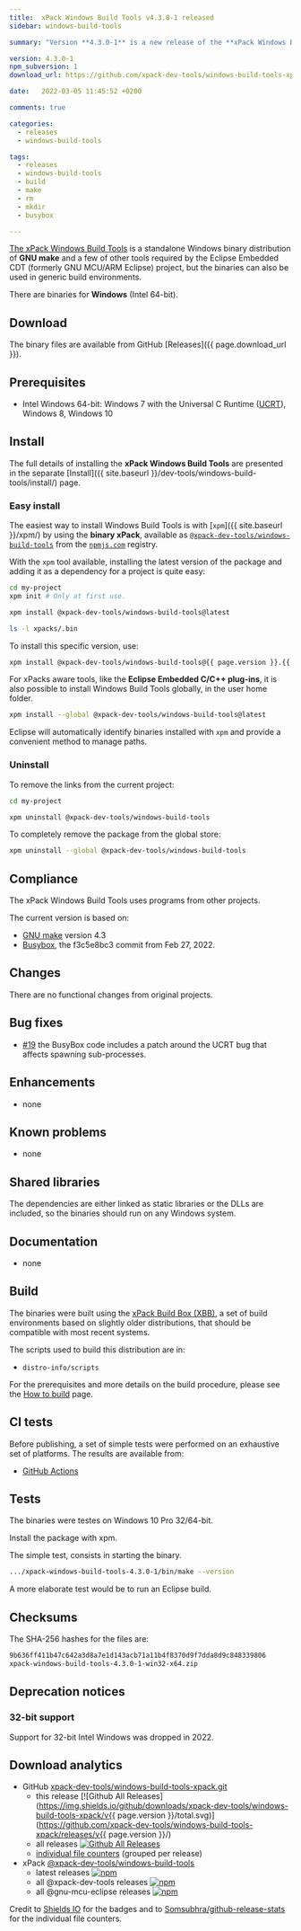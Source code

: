 ```yaml
---
title:  xPack Windows Build Tools v4.3.0-1 released
sidebar: windows-build-tools

summary: "Version **4.3.0-1** is a new release of the **xPack Windows Build Tools** package; it updates to **GNU make 4.3** and to the latest upstream Busybox."

version: 4.3.0-1
npm_subversion: 1
download_url: https://github.com/xpack-dev-tools/windows-build-tools-xpack/releases/tag/v4.3.0-1/

date:   2022-03-05 11:45:52 +0200

comments: true

categories:
  - releases
  - windows-build-tools

tags:
  - releases
  - windows-build-tools
  - build
  - make
  - rm
  - mkdir
  - busybox

---
```


[The xPack Windows Build Tools](https://xpack.github.io/dev-tools/windows-build-tools/)
is a standalone Windows binary distribution of
**GNU make** and a few of other tools required by the Eclipse Embedded CDT
(formerly GNU MCU/ARM Eclipse) project, but the binaries can also be used in
generic build environments.

There are binaries for **Windows** (Intel 64-bit).

## Download

The binary files are available from GitHub [Releases]({{ page.download_url }}).

## Prerequisites

- Intel Windows 64-bit: Windows 7 with the Universal C Runtime
  ([UCRT](https://support.microsoft.com/en-us/topic/update-for-universal-c-runtime-in-windows-c0514201-7fe6-95a3-b0a5-287930f3560c)),
  Windows 8, Windows 10

## Install

The full details of installing the **xPack Windows Build Tools**
are presented in the separate
[Install]({{ site.baseurl }}/dev-tools/windows-build-tools/install/) page.

### Easy install

The easiest way to install Windows Build Tools is with
[`xpm`]({{ site.baseurl }}/xpm/)
by using the **binary xPack**, available as
[`@xpack-dev-tools/windows-build-tools`](https://www.npmjs.com/package/@xpack-dev-tools/windows-build-tools)
from the [`npmjs.com`](https://www.npmjs.com) registry.

With the `xpm` tool available, installing
the latest version of the package and adding it as
a dependency for a project is quite easy:

```sh
cd my-project
xpm init # Only at first use.

xpm install @xpack-dev-tools/windows-build-tools@latest

ls -l xpacks/.bin
```

To install this specific version, use:

```sh
xpm install @xpack-dev-tools/windows-build-tools@{{ page.version }}.{{ page.npm_subversion }}
```

For xPacks aware tools, like the **Eclipse Embedded C/C++ plug-ins**,
it is also possible to install Windows Build Tools globally, in the user home folder.

```sh
xpm install --global @xpack-dev-tools/windows-build-tools@latest
```

Eclipse will automatically
identify binaries installed with
`xpm` and provide a convenient method to manage paths.

### Uninstall

To remove the links from the current project:

```sh
cd my-project

xpm uninstall @xpack-dev-tools/windows-build-tools
```

To completely remove the package from the global store:

```sh
xpm uninstall --global @xpack-dev-tools/windows-build-tools
```

## Compliance

The xPack Windows Build Tools uses programs from other projects.

The current version is based on:

- [GNU make](https://ftpmirror.gnu.org/make/) version 4.3
- [Busybox](https://github.com/rmyorston/busybox-w32), the f3c5e8bc3
commit from Feb 27, 2022.

## Changes

There are no functional changes from original projects.

## Bug fixes

- [#19](https://github.com/xpack-dev-tools/windows-build-tools-xpack/issues/19)
  the BusyBox code includes a patch around the UCRT bug that affects spawning
  sub-processes.

## Enhancements

- none

## Known problems

- none

## Shared libraries

The dependencies are either linked as static libraries or the
DLLs are included, so the binaries should run on any Windows system.

## Documentation

- none

## Build

The binaries were built using the
[xPack Build Box (XBB)](https://xpack.github.io/xbb/), a set
of build environments based on slightly older distributions, that should be
compatible with most recent systems.

The scripts used to build this distribution are in:

- `distro-info/scripts`

For the prerequisites and more details on the build procedure, please see the
[How to build](https://github.com/xpack-dev-tools/windows-build-tools-xpack/blob/xpack/README-BUILD.md) page.

## CI tests

Before publishing, a set of simple tests were performed on an exhaustive
set of platforms. The results are available from:

- [GitHub Actions](https://github.com/xpack-dev-tools/windows-build-tools-xpack/actions/)

## Tests

The binaries were testes on Windows 10 Pro 32/64-bit.

Install the package with xpm.

The simple test, consists in starting the binary.

```sh
.../xpack-windows-build-tools-4.3.0-1/bin/make --version
```

A more elaborate test would be to run an Eclipse build.

## Checksums

The SHA-256 hashes for the files are:

```txt
9b636ff411b47c642a3d8a7e1d143acb71a11b4f8370d9f7dda8d9c848339806
xpack-windows-build-tools-4.3.0-1-win32-x64.zip

```

## Deprecation notices

### 32-bit support

Support for 32-bit Intel Windows was dropped in 2022.

## Download analytics

- GitHub [xpack-dev-tools/windows-build-tools-xpack.git](https://github.com/xpack-dev-tools/windows-build-tools-xpack/)
  - this release [![Github All Releases](https://img.shields.io/github/downloads/xpack-dev-tools/windows-build-tools-xpack/v{{ page.version }}/total.svg)](https://github.com/xpack-dev-tools/windows-build-tools-xpack/releases/v{{ page.version }}/)
  - all releases [![Github All Releases](https://img.shields.io/github/downloads/xpack-dev-tools/windows-build-tools-xpack/total.svg)](https://github.com/xpack-dev-tools/windows-build-tools-xpack/releases/)
  - [individual file counters](https://somsubhra.github.io/github-release-stats/?username=xpack-dev-tools&repository=windows-build-tools-xpack) (grouped per release)
- xPack [@xpack-dev-tools/windows-build-tools](https://github.com/xpack-dev-tools/windows-build-tools-xpack/)
  - latest releases [![npm](https://img.shields.io/npm/dw/@xpack-dev-tools/windows-build-tools.svg)](https://www.npmjs.com/package/@xpack-dev-tools/windows-build-tools/)
  - all @xpack-dev-tools releases [![npm](https://img.shields.io/npm/dt/@xpack-dev-tools/windows-build-tools.svg)](https://www.npmjs.com/package/@xpack-dev-tools/windows-build-tools/)
  - all @gnu-mcu-eclipse releases [![npm](https://img.shields.io/npm/dt/@gnu-mcu-eclipse/windows-build-tools.svg)](https://www.npmjs.com/package/@gnu-mcu-eclipse/windows-build-tools/)

Credit to [Shields IO](https://shields.io) for the badges and to
[Somsubhra/github-release-stats](https://github.com/Somsubhra/github-release-stats)
for the individual file counters.
